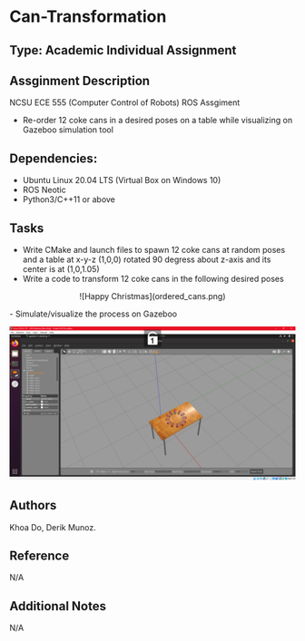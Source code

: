 # Can-Transformation

## Type: Academic Individual Assignment

## Assginment Description
NCSU ECE 555 (Computer Control of Robots) ROS Assgiment
  - Re-order 12 coke cans in a desired poses on a table while visualizing on Gazeboo simulation tool

## Dependencies:
  - Ubuntu Linux 20.04 LTS (Virtual Box on Windows 10)
  - ROS Neotic 
  - Python3/C++11 or above
  
## Tasks
  - Write CMake and launch files to spawn 12 coke cans at random poses and a table at x-y-z (1,0,0) rotated 90 degress about z-axis and its center is at (1,0,1.05)
  - Write a code to transform 12 coke cans in the following desired poses
<p align="center">
![Happy Christmas](ordered_cans.png)
  
</p>
  - Simulate/visualize the process on Gazeboo

![foxdemo](https://github.com/ase1997/Can-Transformation/blob/main/ordered_cans.png)

## Authors
Khoa Do, Derik Munoz.

## Reference
N/A

## Additional Notes
N/A
